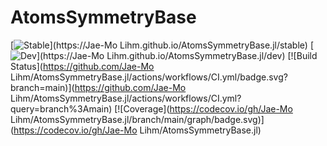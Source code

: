 # AtomsSymmetryBase

[![Stable](https://img.shields.io/badge/docs-stable-blue.svg)](https://Jae-Mo Lihm.github.io/AtomsSymmetryBase.jl/stable)
[![Dev](https://img.shields.io/badge/docs-dev-blue.svg)](https://Jae-Mo Lihm.github.io/AtomsSymmetryBase.jl/dev)
[![Build Status](https://github.com/Jae-Mo Lihm/AtomsSymmetryBase.jl/actions/workflows/CI.yml/badge.svg?branch=main)](https://github.com/Jae-Mo Lihm/AtomsSymmetryBase.jl/actions/workflows/CI.yml?query=branch%3Amain)
[![Coverage](https://codecov.io/gh/Jae-Mo Lihm/AtomsSymmetryBase.jl/branch/main/graph/badge.svg)](https://codecov.io/gh/Jae-Mo Lihm/AtomsSymmetryBase.jl)
